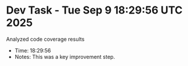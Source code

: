 # Dev Task - Tue Sep  9 18:29:56 UTC 2025
Analyzed code coverage results
- Time: 18:29:56
- Notes: This was a key improvement step.
